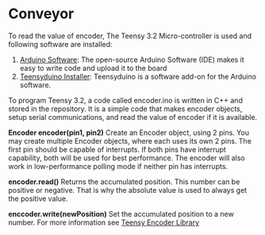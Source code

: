 # Conveyor

To read the value of encoder, The Teensy 3.2 Micro-controller is used and following software are installed:
 1.  [Arduino Software](https://www.arduino.cc/en/Main/Software): The open-source Arduino Software (IDE) makes it easy to write code and upload it to the board
 2. [Teensyduino Installer](https://www.pjrc.com/teensy/td_download.html): Teensyduino is a software add-on for the Arduino software.

To program Teensy 3.2, a code called encoder.ino  is written in C++ and stored in the repository. It is a simple code that makes encoder objects, setup serial communications, and read the value of encoder if it is available.

<strong>Encoder encoder(pin1, pin2)</strong>
Create an Encoder object, using 2 pins. You may create multiple Encoder objects, where each uses its own 2 pins. The first pin should be capable of interrupts. If both pins have interrupt capability, both will be used for best performance. The encoder will also work in low-performance polling mode if neither pin has interrupts.<br>

<strong>encoder.read()</strong>
Returns the accumulated position. This number can be positive or negative. That is why the absolute value is used  to always get the positive value.<br>

<strong>enccoder.write(newPosition)</strong>
Set the accumulated position to a new number. For more information see [Teensy Encoder Library](https://www.pjrc.com/teensy/td_libs_Encoder.html)
